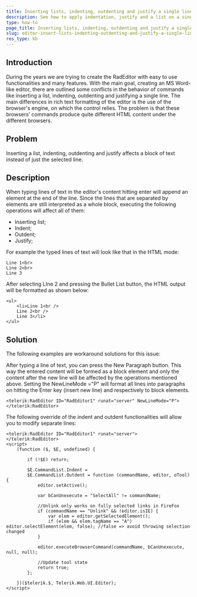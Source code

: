 ```yaml
---
title: Inserting lists, indenting, outdenting and justify a single line
description: See how to apply indentation, justify and a list on a single line
type: how-to
page_title: Inserting lists, indenting, outdenting and justify a single line
slug: editor-insert-lists-indenting-outdenting-and-justify-a-single-line
res_type: kb
---
```


## Introduction

During the years we are trying to create the RadEditor with easy to use functionalities and many features. With the main goal, creating an MS Word-like editor, there are outlined some conflicts in the behavior of commands like inserting a list, indenting, outdenting and justifying a single line. The main differences in rich text formatting of the editor is the use of the browser's engine, on which the control relies. The problem is that these browsers’ commands produce quite different HTML content under the different browsers.

## Problem

Inserting a list, indenting, outdenting and justify affects a block of text instead of just the selected line.

## Description

When typing lines of text in the editor's content hitting enter will append an <br> element at the end of the line. Since the lines that are separated by <br> elements are still interpreted as a whole block, executing the following operations will affect all of them:
* Inserting list;
* Indent;
* Outdent;
* Justify;


For example the typed lines of text will look like that in the HTML mode:

````ASP.NET
Line 1<br>
Line 2<br>
Line 3
````

After selecting LIne 2 and pressing the Bullet List button, the HTML output will be formatted as shown below:

````ASP.NET
<ul>
    <li>Line 1<br />
    Line 2<br />
    Line 3</li>
</ul>
````

## Solution

The following examples are workaround solutions for this issue:

After typing a line of text, you can press the New Paragraph button. This way the entered content will be formed as a block element and only the content after the new line will be affected by the operations mentioned above.
Setting the NewLineMode ="P" will format all lines into paragraphs on hitting the Enter key (insert new line) and respectively to block elements.
   
````ASP.NET
<telerik:RadEditor ID="RadEditor1" runat="server" NewLineMode="P"></telerik:RadEditor>
````

The following override of the indent and outdent functionalities will allow you to modify separate lines:

````ASP.NET
<telerik:RadEditor ID="RadEditor1" runat="server">
</telerik:RadEditor>
<script>
    (function ($, $E, undefined) {
 
        if (!$E) return;
 
        $E.CommandList.Indent =
        $E.CommandList.Outdent = function (commandName, editor, oTool) {
            editor.setActive();
 
            var bCanUnexecute = "SelectAll" != commandName;
 
            //Unlink only works on fully selected links in FireFox
            if (commandName == "Unlink" && !editor.isIE) {
                var elem = editor.getSelectedElement();
                if (elem && elem.tagName == "A") editor.selectElement(elem, false); //false => avoid throwing selection changed
            }
 
            editor.executeBrowserCommand(commandName, bCanUnexecute, null, null);
 
            //Update tool state
            return true;
        };
 
    })($telerik.$, Telerik.Web.UI.Editor);
</script>
````



